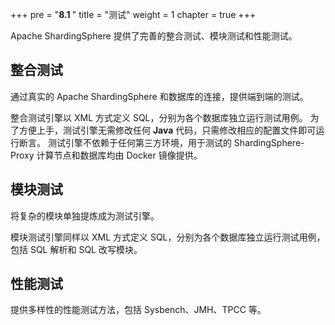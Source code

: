 +++
pre = "<b>8.1 </b>"
title = "测试"
weight = 1
chapter = true
+++

Apache ShardingSphere 提供了完善的整合测试、模块测试和性能测试。

## 整合测试

通过真实的 Apache ShardingSphere 和数据库的连接，提供端到端的测试。

整合测试引擎以 XML 方式定义 SQL，分别为各个数据库独立运行测试用例。
为了方便上手，测试引擎无需修改任何 **Java** 代码，只需修改相应的配置文件即可运行断言。
测试引擎不依赖于任何第三方环境，用于测试的 ShardingSphere-Proxy 计算节点和数据库均由 Docker 镜像提供。

## 模块测试

将复杂的模块单独提炼成为测试引擎。

模块测试引擎同样以 XML 方式定义 SQL，分别为各个数据库独立运行测试用例，包括 SQL 解析和 SQL 改写模块。

## 性能测试

提供多样性的性能测试方法，包括 Sysbench、JMH、TPCC 等。
